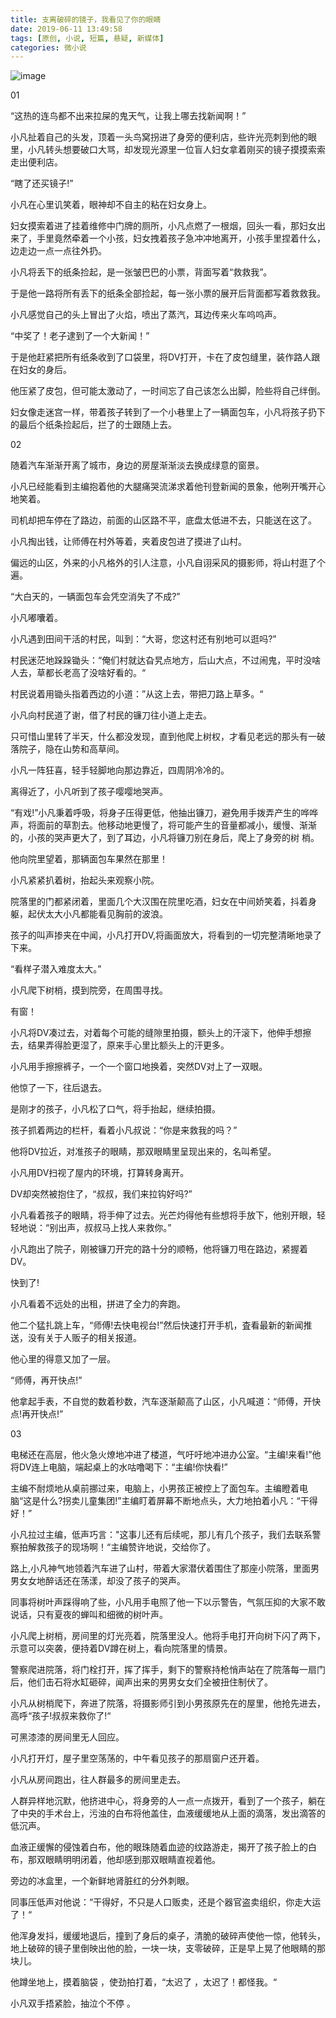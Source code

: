 ```yaml
---
title: 支离破碎的镜子，我看见了你的眼睛
date: 2019-06-11 13:49:58
tags: [原创, 小说, 短篇, 悬疑, 新媒体]
categories: 微小说
---
```

![image](http://cdn.hunxi99.com/%E6%B7%B1%E6%B8%8A%E5%87%9D%E8%A7%86.jpg)


01 

“这热的连鸟都不出来拉屎的鬼天气，让我上哪去找新闻啊！”

小凡扯着自己的头发，顶着一头鸟窝拐进了身旁的便利店，些许光亮刺到他的眼里，小凡转头想要破口大骂，却发现光源里一位盲人妇女拿着刚买的镜子摸摸索索走出便利店。

“瞎了还买镜子!”

小凡在心里讥笑着，眼神却不自主的粘在妇女身上。

妇女摸索着进了挂着维修中门牌的厕所，小凡点燃了一根烟，回头一看，那妇女出来了，手里竟然牵着一个小孩，妇女拽着孩子急冲冲地离开，小孩手里捏着什么，边走边一点一点往外扔。

小凡将丢下的纸条捡起，是一张皱巴巴的小票，背面写着“救救我”。

于是他一路将所有丢下的纸条全部捡起，每一张小票的展开后背面都写着救救我。

小凡感觉自己的头上冒出了火焰，喷出了蒸汽，耳边传来火车呜呜声。

“中奖了！老子逮到了一个大新闻！”

于是他赶紧把所有纸条收到了口袋里，将DV打开，卡在了皮包缝里，装作路人跟在妇女的身后。

他压紧了皮包，但可能太激动了，一时间忘了自己该怎么出脚，险些将自己绊倒。

妇女像走迷宫一样，带着孩子转到了一个小巷里上了一辆面包车，小凡将孩子扔下的最后个纸条捡起后，拦了的士跟随上去。


02

随着汽车渐渐开离了城市，身边的房屋渐渐淡去换成绿意的窗景。

小凡已经能看到主编抱着他的大腿痛哭流涕求着他刊登新闻的景象，他咧开嘴开心地笑着。

司机却把车停在了路边，前面的山区路不平，底盘太低进不去，只能送在这了。

小凡掏出钱，让师傅在村外等着，夹着皮包进了摸进了山村。

偏远的山区，外来的小凡格外的引人注意，小凡自诩采风的摄影师，将山村逛了个遍。

“大白天的，一辆面包车会凭空消失了不成?”

小凡嘟囔着。

小凡遇到田间干活的村民，叫到：“大哥，您这村还有别地可以逛吗?”


村民迷茫地跺跺锄头：“俺们村就达旮旯点地方，后山大点，不过闹鬼，平时没啥人去，草都长老高了没啥好看的。“

村民说着用锄头指着西边的小道：”从这上去，带把刀路上草多。“

小凡向村民道了谢，借了村民的镰刀往小道上走去。

只可惜山里转了半天，什么都没发现，直到他爬上树权，才看见老远的那头有一破落院子，隐在山势和高草间。

小凡一阵狂喜，轻手轻脚地向那边靠近，四周阴冷冷的。

离得近了，小凡听到了孩子嘤嘤地哭声。

“有戏!”小凡秉着呼吸，将身子压得更低，他抽出镰刀，避免用手拨弄产生的哗哗声，将面前的草割去。他移动地更慢了，将可能产生的音量都减小，缓慢、渐渐的，小孩的哭声更大了，到了耳边，小凡将镰刀别在身后，爬上了身旁的树
梢。

他向院里望着，那辆面包车果然在那里！

小凡紧紧扒着树，抬起头来观察小院。

院落里的门都紧闭着，里面几个大汉围在院里吃酒，妇女在中间娇笑着，抖着身躯，起伏太大小凡都能看见胸前的波浪。

孩子的叫声掺夹在中闻，小凡打开DV,将画面放大，将看到的一切完整清晰地录了下来。

“看样子潜入难度太大。”

小凡爬下树梢，摸到院旁，在周围寻找。

有窗！

小凡将DV凑过去，对着每个可能的缝隙里拍摄，额头上的汗滚下，他伸手想擦去，结果弄得脸更湿了，原来手心里比额头上的汗更多。

小凡用手擦擦裤子，一个一个窗口地换着，突然DV对上了一双眼。

他惊了一下，往后退去。

是刚才的孩子，小凡松了口气，将手抬起，继续拍摄。

孩子抓着两边的栏杆，看着小凡叔说：“你是来救我的吗？”

他将DV拉近，对准孩子的眼睛，那双眼睛里呈现出来的，名叫希望。

小凡用DV扫视了屋内的环境，打算转身离开。

DV却突然被抱住了，“叔叔，我们来拉钩好吗?”

小凡看着孩子的眼睛，将手伸了过去。光芒灼得他有些想将手放下，他别开眼，轻轻地说：“别出声，叔叔马上找人来救你。”

小凡跑出了院子，刚被镰刀开完的路十分的顺畅，他将镰刀甩在路边，紧握着DV。

快到了!

小凡看着不远处的出租，拼进了全力的奔跑。

他二个猛扎跳上车，“师傅!去快电视台!”然后快速打开手机，査看最新的新闻推送，没有关于人贩子的相关报道。

他心里的得意又加了一层。

“师傅，再开快点!”

他拿起手表，不自觉的数着秒数，汽车逐渐颠高了山区，小凡喊道：“师傅，开快点!再开快点!”


03

电梯还在高层，他火急火燎地冲进了楼道，气吁吁地冲进办公室。“主编!来看!”他将DV连上电脑，端起桌上的水咕噜喝下：“主编!你快看!”

主编不耐烦地从桌前挪过来，电脑上，小男孩正被控上了面包车。主编瞪着电脑“这是什么?拐卖儿童集团!”主编盯着屏幕不断地点头，大力地拍着小凡：“干得好！”

小凡拉过主编，低声巧言："这事儿还有后续呢，那儿有几个孩子，我们去联系警察拍解救孩子的现场啊！“主编赞许地说，交给你了。

路上,小凡神气地领着汽车进了山村，带着大家潜伏着围住了那座小院落，里面男男女女地醉话还在荡漾，却没了孩子的哭声。

同事将树叶声踩得响了些，小凡用手电照了他一下以示警告，气氛压抑的大家不敢说话，只有夏夜的蝉叫和细微的树叶声。


小凡爬上树梢，房间里的灯光亮着，院落里没人。他将手电打开向树下闪了两下，示意可以突袭，便持着DV蹲在树上，看向院落里的情景。

警察爬进院落，将门栓打开，挥了挥手，剩下的警察持枪悄声站在了院落每一扇门后，他们击石将水缸砸碎，闻声出来的男男女女们全被扭住制伏了。

小凡从树梢爬下，奔进了院落，将摄影师引到小男孩原先在的屋里，他抢先进去，高呼“孩子!叔叔来救你了!“

可黑漆漆的房间里无人回应。

小凡打开灯，屋子里空荡荡的，中午看见孩子的那扇窗户还开着。

小凡从房间跑出，往人群最多的房间里走去。

人群异样地沉默，他挤进中心，将身旁的人一点一点拨开，看到了一个孩子，躺在了中央的手术台上，污浊的白布将他盖住，血液缓缓地从上面的滴落，发出滴答的低沉声。

血液正缓懈的侵蚀着白布，他的眼珠随着血迹的纹路游走，揭开了孩子脸上的白布，那双眼睛明明闭着，他却感到那双眼睛直视着他。

旁边的冰盒里，一个新鲜地肾脏红的分外刺眼。

同事压低声对他说：“干得好，不只是人口贩卖，还是个器官盗卖组织，你走大运了！“

他浑身发抖，缓缓地退后，撞到了身后的桌子，清脆的破碎声使他一惊，他转头，地上破碎的镜子里倒映出他的脸，一块一块，支零破碎，正是早上晃了他眼睛的那块儿。

他蹲坐地上，摸着脑袋 ，使劲拍打着，“太迟了 ，太迟了！都怪我。“

小凡双手捂紧脸，抽泣个不停 。